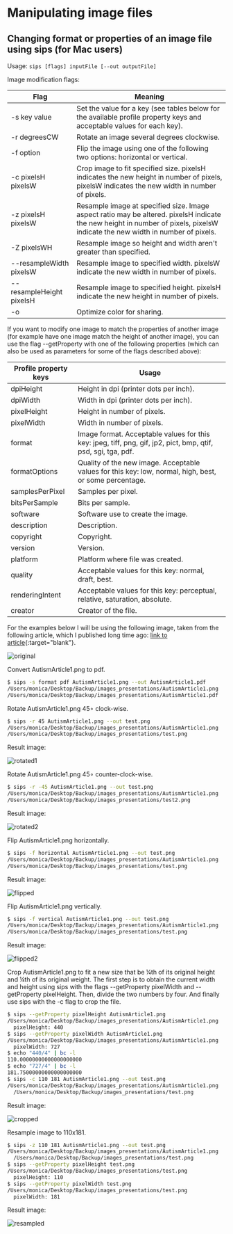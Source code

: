 # Manipulating image files

## Changing format or properties of an image file using sips (for Mac users)

Usage: `sips [flags] inputFile [--out outputFile]`

Image modification flags:

| Flag | Meaning |
| --- | --- |
| -s key value | Set the value for a key (see tables below for the available profile property keys and acceptable values for each key). |
| -r degreesCW | Rotate an image several degrees clockwise. |
| -f option | Flip the image using one of the following two options: horizontal or vertical. |
| -c pixelsH pixelsW | Crop image to fit specified size. pixelsH indicates the new height in number of pixels, pixelsW indicates the new width in number of pixels. |
| -z pixelsH pixelsW | Resample image at specified size. Image aspect ratio may be altered. pixelsH indicate the new height in number of pixels, pixelsW indicate the new width in number of pixels. |
| -Z pixelsWH | Resample image so height and width aren't greater than specified. |
| --resampleWidth pixelsW | Resample image to specified width. pixelsW indicate the new width in number of pixels. |
| --resampleHeight pixelsH | Resample image to specified height. pixelsH indicate the new height in number of pixels. |
| -o | Optimize color for sharing. |

If you want to modify one image to match the properties of another image (for example have one image match the height of another image), you can use the flag --getProperty with one of the following properties (which can also be used as parameters for some of the flags described above):

| Profile property keys | Usage |
| --- | --- |
| dpiHeight | Height in dpi (printer dots per inch). |
| dpiWidth | Width in dpi (printer dots per inch). |
| pixelHeight | Height in number of pixels. |
| pixelWidth | Width in number of pixels. |
| format | Image format. Acceptable values for this key: jpeg, tiff, png, gif, jp2, pict, bmp, qtif, psd, sgi, tga, pdf. |
| formatOptions | Quality of the new image. Acceptable values for this key: low, normal, high, best, or some percentage. |
| samplesPerPixel | Samples per pixel. |
| bitsPerSample | Bits per sample. |
| software | Software use to create the image. |
| description | Description. |
| copyright | Copyright. |
| version | Version. |
| platform | Platform where file was created. |
| quality | Acceptable values for this key: normal, draft, best. |
| renderingIntent | Acceptable values for this key: perceptual, relative, saturation, absolute. |
| creator | Creator of the file. |

For the examples below I will be using the following image, taken from the following article, which I published long time ago: [link to article](https://pubmed.ncbi.nlm.nih.gov/29113642/){:target="blank"}.

![original](img/nihms909531f2.jpg)

Convert AutismArticle1.png to pdf.

```bash
$ sips -s format pdf AutismArticle1.png --out AutismArticle1.pdf
/Users/monica/Desktop/Backup/images_presentations/AutismArticle1.png
/Users/monica/Desktop/Backup/images_presentations/AutismArticle1.pdf
```

Rotate AutismArticle1.png 45∘ clock-wise.

```bash
$ sips -r 45 AutismArticle1.png --out test.png
/Users/monica/Desktop/Backup/images_presentations/AutismArticle1.png
/Users/monica/Desktop/Backup/images_presentations/test.png
```

Result image:

![rotated1](img/rotated1.png)

Rotate AutismArticle1.png 45∘ counter-clock-wise.

```bash
$ sips -r -45 AutismArticle1.png --out test.png
/Users/monica/Desktop/Backup/images_presentations/AutismArticle1.png
/Users/monica/Desktop/Backup/images_presentations/test2.png
```

Result image:

![rotated2](img/rotated2.png)

Flip AutismArticle1.png horizontally.

```bash
$ sips -f horizontal AutismArticle1.png --out test.png
/Users/monica/Desktop/Backup/images_presentations/AutismArticle1.png
/Users/monica/Desktop/Backup/images_presentations/test.png
```

Result image:

![flipped](img/flipped.png)

Flip AutismArticle1.png vertically.

```bash
$ sips -f vertical AutismArticle1.png --out test.png
/Users/monica/Desktop/Backup/images_presentations/AutismArticle1.png
/Users/monica/Desktop/Backup/images_presentations/test.png
```

Result image:

![flipped2](img/flipped2.png)

Crop AutismArticle1.png to fit a new size that be ¼th of its original height and ¼th of its original weight. The first step is to obtain the current width and height using sips with the flags --getProperty pixelWidth and --getProperty pixelHeight. Then, divide the two numbers by four. And finally use sips with the -c flag to crop the file.

```bash
$ sips --getProperty pixelHeight AutismArticle1.png
/Users/monica/Desktop/Backup/images_presentations/AutismArticle1.png
  pixelHeight: 440
$ sips --getProperty pixelWidth AutismArticle1.png
/Users/monica/Desktop/Backup/images_presentations/AutismArticle1.png
  pixelWidth: 727
$ echo "440/4" | bc -l
110.00000000000000000000
$ echo "727/4" | bc -l
181.75000000000000000000
$ sips -c 110 181 AutismArticle1.png --out test.png
/Users/monica/Desktop/Backup/images_presentations/AutismArticle1.png
  /Users/monica/Desktop/Backup/images_presentations/test.png
```

Result image:

![cropped](img/cropped.png)

Resample image to 110x181.

```bash
$ sips -z 110 181 AutismArticle1.png --out test.png
/Users/monica/Desktop/Backup/images_presentations/AutismArticle1.png
  /Users/monica/Desktop/Backup/images_presentations/test.png
$ sips --getProperty pixelHeight test.png
/Users/monica/Desktop/Backup/images_presentations/test.png
  pixelHeight: 110
$ sips --getProperty pixelWidth test.png
/Users/monica/Desktop/Backup/images_presentations/test.png
  pixelWidth: 181
```

Result image:

![resampled](img/resampled.png)
